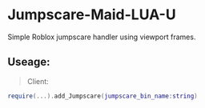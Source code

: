 # Jumpscare-Maid-LUA-U
Simple Roblox jumpscare handler using viewport frames.

## Useage:

> Client:
```lua
require(...).add_Jumpscare(jumpscare_bin_name:string)
```
